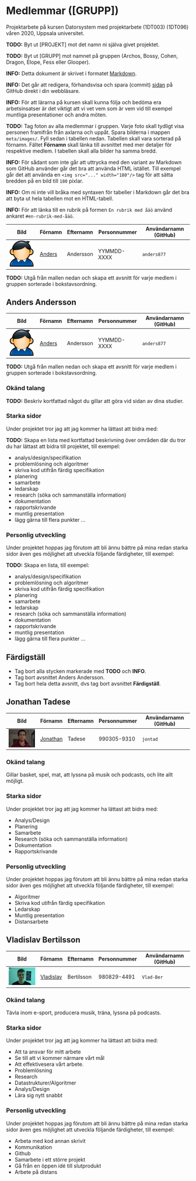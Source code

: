 # Medlemmar ([GRUPP])

Projektarbete på kursen Datorsystem med projektarbete (1DT003) 
(1DT096) våren 2020, Uppsala universitet.

**TODO:** Byt ut [PROJEKT] mot det namn ni själva givet projektet.

**TODO:** Byt ut [GRUPP] mot namnet på gruppen (Archos, Bossy, Cohen, Dragon, Elope, Fess eller Glooper).

**INFO:** Detta dokument är skrivet i
formatet
[Markdown](https://help.github.com/articles/getting-started-with-writing-and-formatting-on-github/).

**INFO:** Det går att redigera, förhandsvisa och spara
(commit) [sidan](./gruppkontrakt.md) på GitHub direkt i din webbläsare.

**INFO:** För att lärarna på kursen skall kunna följa och bedöma era
arbetsinsatser är det viktigt att vi vet vem som är vem vid till exempel
muntliga presentationer och andra möten.

**TODO:** Tag foton av alla medlemmar i gruppen. Varje foto skall tydligt visa
 personen framifrån från axlarna och uppåt. Spara bilderna i mappen
 `meta/images/`. Fyll sedan i tabellen nedan. Tabellen skall vara sorterad på
 förnamn. Fältet **Förnamn** skall länka till avsnittet med mer detaljer för
 respektive medlem. I tabellen skall alla bilder ha samma bredd.

**INFO:** För sådant som inte går att uttrycka med den variant av Markdown som
GitHub använder går det bra att använda HTML istället. Till exempel går det att
använda en `<img src="..." width="180"/>` tag för att sätta bredden på en bild
till `180` pixlar.

**INFO:** Om ni inte vill bråka med syntaxen för tabeller i Markdown går det bra
 att byta ut hela tabellen mot en HTML-tabell.

**INFO:** För att länka till en rubrik på formen `En rubrik med åäö` använd
ankaret `#en-rubrik-med-åäö`.

Bild | Förnamn | Efternamn | Personnummer | Användarnamn (GitHub)
-----------------------------------------|-----------------------------|-----------|--------------|----------------------
<img src="images/user.png" width="180"/> | [Anders](#anders-andersson) | Andersson | YYMMDD-XXXX | `anders877`

**TODO:** Utgå från mallen nedan och skapa ett avsnitt för varje medlem i
gruppen sorterade i bokstavsordning.

## Anders Andersson

Bild | Förnamn | Efternamn | Personnummer | Användarnamn (GitHub)
-----------------------------------------|-----------------------------|-----------|--------------|----------------------
<img src="images/user.png" width="180"/> | [Anders](#anders-andersson) | Andersson | YYMMDD-XXXX | `anders877`

**TODO:** Utgå från mallen nedan och skapa ett avsnitt för varje medlem i
gruppen sorterade i bokstavsordning.

### Okänd talang

**TODO:** Beskriv kortfattad något du gillar att göra vid sidan av dina studier.

### Starka sidor

Under projektet tror jag att jag kommer ha lättast att bidra med:

**TODO:** Skapa en lista med kortfattad beskrivning över områden där du tror du
 har lättast att bidra till projektet, till exempel:

- analys/design/specifikation
- problemlösning och algoritmer
- skriva kod utifrån färdig specifikation
- planering
- samarbete
- ledarskap
- research (söka och sammanställa information)
- dokumentation
- rapportskrivande
- muntlig presentation
- lägg gärna till flera punkter ...

### Personlig utveckling

Under projektet hoppas jag förutom att bli ännu bättre på mina redan starka
sidor även ges möjlighet att utveckla följande färdigheter, till exempel:

**TODO:** Skapa en lista, till exempel:

- analys/design/specifikation
- problemlösning och algoritmer
- skriva kod utifrån färdig specifikation
- planering
- samarbete
- ledarskap
- research (söka och sammanställa information)
- dokumentation
- rapportskrivande
- muntlig presentation
- lägg gärna till flera punkter ...


## Färdigställ

- Tag bort alla stycken markerade med **TODO** och **INFO**.
- Tag bort avsnittet Anders Andersson.
- Tag bort hela detta avsnitt, dvs tag bort avsnittet **Färdigställ**.


## Jonathan Tadese

Bild | Förnamn | Efternamn | Personnummer | Användarnamn (GitHub)
-----------------------------------------|-----------------------------|-----------|--------------|----------------------
<img src="images/jonathan.png" width="180"/> | [Jonathan](#Jonathan) | Tadese | 990305-9310 | `jontad`


### Okänd talang

Gillar basket, spel, mat, att lyssna på musik och podcasts, och lite allt möjligt.

### Starka sidor

Under projektet tror jag att jag kommer ha lättast att bidra med:

- Analys/Design
- Planering
- Samarbete
- Research (söka och sammanställa information)
- Dokumentation
- Rapportskrivande

### Personlig utveckling

Under projektet hoppas jag förutom att bli ännu bättre på mina redan starka
sidor även ges möjlighet att utveckla följande färdigheter, till exempel:

- Algoritmer
- Skriva kod utifrån färdig specifikation
- Ledarskap
- Muntlig presentation
- Distansarbete


## Vladislav Bertilsson

Bild | Förnamn | Efternamn | Personnummer | Användarnamn (GitHub)
-----------------------------------------|-----------------------------|-----------|--------------|----------------------
<img src="images/vlad.png" width="180"/> | [Vladislav](#Vladislav-Bertilsson) | Bertilsson | 980829-4491 | `Vlad-Ber`

### Okänd talang

Tävla inom e-sport, producera musik, träna, lyssna på podcasts. 

### Starka sidor

Under projektet tror jag att jag kommer ha lättast att bidra med:

- Att ta ansvar för mitt arbete
- Se till att vi kommer närmare vårt mål
- Att effektivesera vårt arbete.
- Problemlösning
- Research
- Datastrukturer/Algoritmer
- Analys/Design
- Lära sig nytt snabbt

### Personlig utveckling

Under projektet hoppas jag förutom att bli ännu bättre på mina redan starka
sidor även ges möjlighet att utveckla följande färdigheter, till exempel:

- Arbeta med kod annan skrivit
- Kommunikation
- Github
- Samarbete i ett större projekt
- Gå från en öppen idé till slutprodukt
- Arbete på distans
